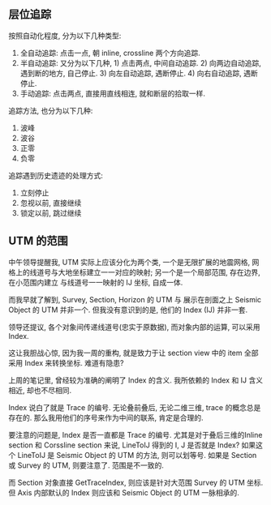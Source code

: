 层位追踪
--------

按照自动化程度, 分为以下几种类型:

1.	全自动追踪: 点击一点, 朝 inline, crossline 两个方向追踪.
2.	半自动追踪: 又分为以下几种, 1) 点击两点, 中间自动追踪. 2) 向两边自动追踪, 遇到断的地方, 自己停止. 3) 向左自动追踪, 遇断停止. 4) 向右自动追踪, 遇断停止.
3.	手动追踪: 点击两点, 直接用直线相连, 就和断层的拾取一样.

追踪方法, 也分为以下几种:

1.	波峰
2.	波谷
3.	正零
4.	负零

追踪遇到历史遗迹的处理方式:

1.	立刻停止
2.	忽视以前, 直接继续
3.	锁定以前, 跳过继续

UTM 的范围
----------

中午领导提醒我, UTM 实际上应该分化为两个类, 一个是无限扩展的地震网格, 网格上的线道号与大地坐标建立一一对应的映射; 另一个是一个局部范围, 存在边界, 在小范围内建立 与线道号一一映射的 IJ 坐标, 自成一体.

而我早就了解到, Survey, Section, Horizon 的 UTM 与 展示在剖面之上 Seismic Object 的 UTM 并非一个. 但我没有意识到的是, 他们的 Index (IJ) 并非一套.

领导还提议, 各个对象间传递线道号(忠实于原数据), 而对象内部的运算, 可以采用 Index.

这让我胆战心惊, 因为我一周的重构, 就是致力于让 section view 中的 item 全部采用 Index 来转换坐标. 难道有隐患?

上周的笔记里, 曾经较为准确的阐明了 Index 的含义. 我所依赖的 Index 和 IJ 含义相近, 却也不尽相同.

Index 说白了就是 Trace 的编号. 无论叠前叠后, 无论二维三维, trace 的概念总是存在的. 那么我用他们的序号来作为中间的联系, 肯定是合理的.

要注意的问题是, Index 是否一直都是 Trace 的编号. 尤其是对于叠后三维的Inline section 和 Corssline section 来说, LineToIJ 得到的 I, J 是否就是 Index? 如果这个 LineToIJ 是 Seismic Object 的 UTM 的方法, 则可以划等号. 如果是 Section 或 Survey 的 UTM, 则要注意了. 范围是不一致的.

而 Section 对象直接 GetTraceIndex, 则应该是针对大范围 Survey 的 UTM 坐标. 但 Axis 内部默认的 Index 则应该和 Seismic Object 的 UTM 一脉相承的.

